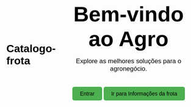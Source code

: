 # Catalogo-frota
<!DOCTYPE html>
<html lang="pt-BR">
<head>
  <meta charset="UTF-8">
  <meta name="viewport" content="width=device-width, initial-scale=1.0">
  <title>Bem-vindo ao Agro</title>
  <style>
    /* Estilização da página */
    body, html {
      margin: 0;
      padding: 0;
      height: 110%;
      font-family: Arial, sans-serif;
      display: flex;
      justify-content: center;
      align-items: center;
      overflow: hidden;
      color: black;
    }
    
    /* Imagem de fundo */
    body {
      background-image: url("../../PLano%20de%20fundo.jpg");
      background-size: cover;
      background-position: center;
      background-repeat: no-repeat;
      filter: brightness(0.65);
    }
    
    /* Conteúdo principal */
    .content {
      text-align: center;
    }
    .content h1 {
      font-size: 4em;
      margin: 0;
    }
    .content p {
      font-size: 1.2em;
    }
    
    /* Botão */
    .btn {
      margin-top: 20px;
      padding: 10px 20px;
      background-color: #4CAF50;
      border: none;
      color: black;
      font-size: 1em;
      cursor: pointer;
      border-radius: 5px;
    }
    .btn:hover {
      background-color: #45a049;
    }
  </style>
</head>
<body>
<!-- Conteúdo centralizado -->
<div class="content">
  <h1>Bem-vindo ao Agro</h1>
  <p>Explore as melhores soluções para o agronegócio.</p>
  <button class="btn" onclick="window.location.href='catalogo_frotas.html'">Entrar</button>
  <button class="btn" onclick="window.location.href='https://app.powerbi.com/groups/me/apps/191249fc-0618-4d9d-8f87-07765f02a680/reports/157a94e0-0c16-45e8-a23d-1ba833d5b31f/1933ff864ae62d35316b?ctid=38e97b4e-4339-49cc-b7c4-719dfb792f8b&experience=power-bi'">Ir para Informações da frota</button>
</div>

  
  <script>
    // Função para abrir a página catálogo de frotas
    function abrirCatalogo() {
      window.location.href = 'catalogo_frotas.html'
    }
  </script>
</body>
</html>
